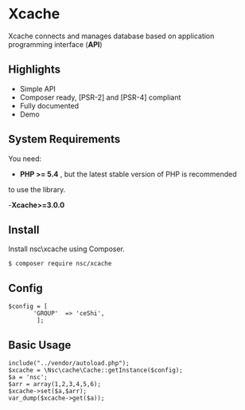 # Xcache
Xcache connects and manages database based on application programming interface (**API**)

## Highlights

- Simple API
- Composer ready, [PSR-2] and [PSR-4] compliant
- Fully documented
- Demo

## System Requirements

You need:

- **PHP >= 5.4** , but the latest stable version of PHP is recommended

to use the library.

-**Xcache>=3.0.0**

## Install

Install nsc\xcache using Composer.

    $ composer require nsc/xcache

## Config
```
$config = [
       'GROUP'  => 'ceShi',
        ];
```

## Basic Usage

    include("../vendor/autoload.php");
    $xcache = \Nsc\cache\Cache::getInstance($config);
    $a = 'nsc';
    $arr = array(1,2,3,4,5,6);
    $xcache->set($a,$arr);
    var_dump($xcache->get($a));